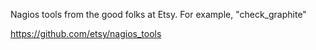 Nagios tools from the good folks at Etsy.  For example, "check_graphite"

https://github.com/etsy/nagios_tools
